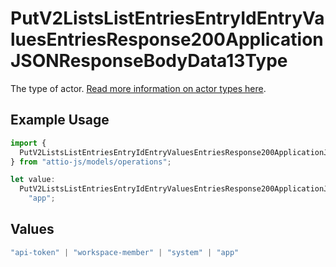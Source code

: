 # PutV2ListsListEntriesEntryIdEntryValuesEntriesResponse200ApplicationJSONResponseBodyData13Type

The type of actor. [Read more information on actor types here](/docs/actors).

## Example Usage

```typescript
import {
  PutV2ListsListEntriesEntryIdEntryValuesEntriesResponse200ApplicationJSONResponseBodyData13Type,
} from "attio-js/models/operations";

let value:
  PutV2ListsListEntriesEntryIdEntryValuesEntriesResponse200ApplicationJSONResponseBodyData13Type =
    "app";
```

## Values

```typescript
"api-token" | "workspace-member" | "system" | "app"
```
